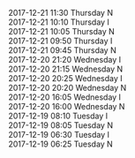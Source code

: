 2017-12-21 11:30 Thursday  N  
2017-12-21 10:10 Thursday  I  
2017-12-21 10:05 Thursday  N  
2017-12-21 09:50 Thursday  I  
2017-12-21 09:45 Thursday  N  
2017-12-20 21:20 Wednesday  I  
2017-12-20 21:15 Wednesday  N  
2017-12-20 20:25 Wednesday  I  
2017-12-20 20:20 Wednesday  N  
2017-12-20 16:05 Wednesday  I  
2017-12-20 16:00 Wednesday  N  
2017-12-19 08:10 Tuesday  I  
2017-12-19 08:05 Tuesday  N  
2017-12-19 06:30 Tuesday  I  
2017-12-19 06:25 Tuesday  N  
